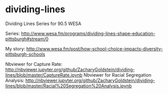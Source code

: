# dividing-lines
Dividing Lines Series for 90.5 WESA

Series: http://www.wesa.fm/programs/dividing-lines-shape-education-pittsburgh#stream/0

My story: http://www.wesa.fm/post/how-school-choice-impacts-diversity-pittsburgh-schools

Nbviewer for Capture Rate: http://nbviewer.jupyter.org/github/ZacharyGoldstein/dividing-lines/blob/master/CaptureRate.ipynb
Nbviewer for Racial Segregation Analysis: http://nbviewer.jupyter.org/github/ZacharyGoldstein/dividing-lines/blob/master/Racial%20Segregation%20Analysis.ipynb
